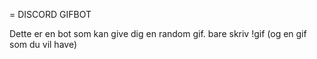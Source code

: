 = DISCORD GIFBOT

Dette er en bot som kan give dig en random gif. bare skriv !gif (og en gif som du vil have)
